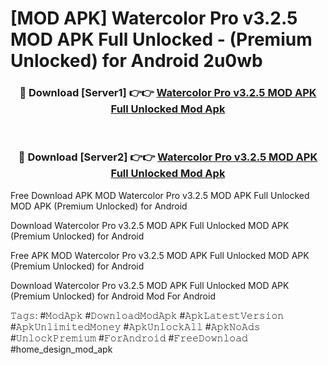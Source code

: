 # [MOD APK] Watercolor Pro v3.2.5 MOD APK Full Unlocked - (Premium Unlocked) for Android 2u0wb



<div align="center">
<h3>🔴 Download [Server1] 👉👉 <a href="https://momento.my/?title=Watercolor_Pro_v3.2.5_MOD_APK_Full_Unlocked">Watercolor Pro v3.2.5 MOD APK Full Unlocked Mod Apk</a></h3><br>

<h3>🔴 Download [Server2] 👉👉 <a href="https://momento.my/?title=Watercolor_Pro_v3.2.5_MOD_APK_Full_Unlocked">Watercolor Pro v3.2.5 MOD APK Full Unlocked Mod Apk</a></h3>
</div>



Free Download APK MOD Watercolor Pro v3.2.5 MOD APK Full Unlocked MOD APK (Premium Unlocked) for Android

Download Watercolor Pro v3.2.5 MOD APK Full Unlocked MOD APK (Premium Unlocked) for Android

Free APK MOD Watercolor Pro v3.2.5 MOD APK Full Unlocked MOD APK (Premium Unlocked) for Android

Download Watercolor Pro v3.2.5 MOD APK Full Unlocked MOD APK (Premium Unlocked) for Android Mod For Android

𝚃𝚊𝚐𝚜: #𝙼𝚘𝚍𝙰𝚙𝚔 #𝙳𝚘𝚠𝚗𝚕𝚘𝚊𝚍𝙼𝚘𝚍𝙰𝚙𝚔 #𝙰𝚙𝚔𝙻𝚊𝚝𝚎𝚜𝚝𝚅𝚎𝚛𝚜𝚒𝚘𝚗 #𝙰𝚙𝚔𝚄𝚗𝚕𝚒𝚖𝚒𝚝𝚎𝚍𝙼𝚘𝚗𝚎𝚢 #𝙰𝚙𝚔𝚄𝚗𝚕𝚘𝚌𝚔𝙰𝚕𝚕 #𝙰𝚙𝚔𝙽𝚘𝙰𝚍𝚜 #𝚄𝚗𝚕𝚘𝚌𝚔𝙿𝚛𝚎𝚖𝚒𝚞𝚖 #𝙵𝚘𝚛𝙰𝚗𝚍𝚛𝚘𝚒𝚍 #𝙵𝚛𝚎𝚎𝙳𝚘𝚠𝚗𝚕𝚘𝚊𝚍 #home_design_mod_apk
